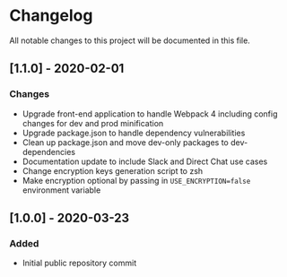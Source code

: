 # Changelog

All notable changes to this project will be documented in this file.


## [1.1.0] - 2020-02-01

### Changes

- Upgrade front-end application to handle Webpack 4 including config changes for dev and prod minification
- Upgrade package.json to handle dependency vulnerabilities
- Clean up package.json and move dev-only packages to dev-dependencies
- Documentation update to include Slack and Direct Chat use cases
- Change encryption keys generation script to zsh
- Make encryption optional by passing in `USE_ENCRYPTION=false` environment variable

## [1.0.0] - 2020-03-23

### Added
- Initial public repository commit
